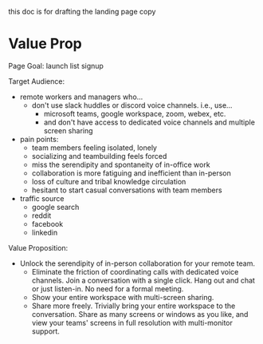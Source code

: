 this doc is for drafting the landing page copy

# Value Prop

Page Goal: launch list signup

Target Audience:
- remote workers and managers who...
  - don't use slack huddles or discord voice channels. i.e., use...
    - microsoft teams, google workspace, zoom, webex, etc.
    - and don't have access to dedicated voice channels and multiple screen sharing
- pain points:
  - team members feeling isolated, lonely
  - socializing and teambuilding feels forced
  - miss the serendipity and spontaneity of in-office work
  - collaboration is more fatiguing and inefficient than in-person
  - loss of culture and tribal knowledge circulation
  - hesitant to start casual conversations with team members
- traffic source
  - google search
  - reddit
  - facebook
  - linkedin

Value Proposition:
- Unlock the serendipity of in-person collaboration for your remote team.
  - Eliminate the friction of coordinating calls with dedicated voice channels. Join a conversation with a single click. Hang out and chat or just listen-in. No need for a formal meeting.
  - Show your entire workspace with multi-screen sharing.
  - Share more freely. Trivially bring your entire workspace to the conversation. Share as many screens or windows as you like, and view your teams' screens in full resolution with multi-monitor support.
